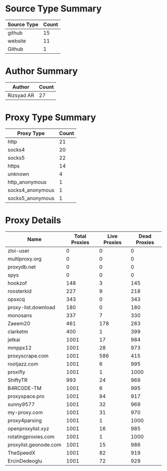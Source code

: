 # Source Type Summary

| Source Type | Count |
|-------------|-------|
| github | 15 |
| website | 11 |
| Github | 1 |


# Author Summary

| Author | Count |
|--------|-------|
| Rizsyad AR | 27 |


# Proxy Type Summary

| Proxy Type | Count |
|------------|-------|
| http | 21 |
| socks4 | 20 |
| socks5 | 22 |
| https | 14 |
| unknown | 4 |
| http_anonymous | 1 |
| socks4_anonymous | 1 |
| socks5_anonymous | 1 |


# Proxy Details

| Name | Total Proxies | Live Proxies | Dead Proxies |
|------|---------------|--------------|---------------|
| zloi-user | 0 | 0 | 0 |
| multiproxy.org | 0 | 0 | 0 |
| proxydb.net | 0 | 0 | 0 |
| spys | 0 | 0 | 0 |
| hookzof | 148 | 3 | 145 |
| roosterkid | 227 | 9 | 218 |
| opsxcq | 343 | 0 | 343 |
| proxy-list.download | 180 | 0 | 180 |
| monosans | 337 | 7 | 330 |
| Zaeem20 | 461 | 178 | 283 |
| clarketm | 400 | 1 | 399 |
| jetkai | 1001 | 17 | 984 |
| mmppx12 | 1001 | 28 | 973 |
| proxyscrape.com | 1001 | 586 | 415 |
| rootjazz.com | 1001 | 6 | 995 |
| proxifly | 1001 | 1 | 1000 |
| ShiftyTR | 993 | 24 | 969 |
| B4RC0DE-TM | 1001 | 6 | 995 |
| proxyspace.pro | 1001 | 84 | 917 |
| sunny9577 | 1001 | 32 | 969 |
| my-proxy.com | 1001 | 31 | 970 |
| proxy4parsing | 1001 | 1 | 1000 |
| openproxylist.xyz | 1001 | 16 | 985 |
| rotatingproxies.com | 1001 | 1 | 1000 |
| proxylist.geonode.com | 1001 | 15 | 986 |
| TheSpeedX | 1001 | 82 | 919 |
| ErcinDedeoglu | 1001 | 72 | 929 |
